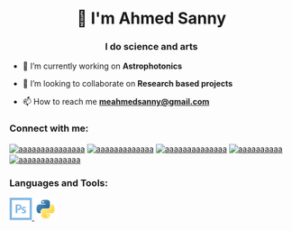 <h1 align="center">👋 I'm Ahmed Sanny</h1>
<h3 align="center">I do science and arts</h3>

- 🔭 I’m currently working on **Astrophotonics**

- 👯 I’m looking to collaborate on **Research based projects**

- 📫 How to reach me **meahmedsanny@gmail.com**

<h3 align="left">Connect with me:</h3>
<p align="left">
<a href="https://twitter.com/Ahmed_Sanny" target="blank"><img align="center" src="https://raw.githubusercontent.com/rahuldkjain/github-profile-readme-generator/master/src/images/icons/Social/twitter.svg" alt="aaaaaaaaaaaaaaa" height="30" width="40" /></a>
<a href="https://fb.com/theahmedsanny" target="blank"><img align="center" src="https://raw.githubusercontent.com/rahuldkjain/github-profile-readme-generator/master/src/images/icons/Social/facebook.svg" alt="aaaaaaaaaaaaa" height="30" width="40" /></a>
<a href="https://instagram.com/ahmed_sanny" target="blank"><img align="center" src="https://raw.githubusercontent.com/rahuldkjain/github-profile-readme-generator/master/src/images/icons/Social/instagram.svg" alt="aaaaaaaaaaaaaa" height="30" width="40" /></a>
<a href="https://medium.com/@ahmedsanny" target="blank"><img align="center" src="https://raw.githubusercontent.com/rahuldkjain/github-profile-readme-generator/master/src/images/icons/Social/medium.svg" alt="aaaaaaaaaa" height="30" width="40" /></a>
<a href="[https://www.youtube.com/c/UCztvNGVOvb6lHDRt_7FQbbQ]([https://www.youtube.com/channel/UCztvNGVOvb6lHDRt_7FQbbQ](https://www.youtube.com/channel/UCztvNGVOvb6lHDRt_7FQbbQ))" target="blank"><img align="center" src="https://raw.githubusercontent.com/rahuldkjain/github-profile-readme-generator/master/src/images/icons/Social/youtube.svg" alt="aaaaaaaaaaaaaa" height="30" width="40" /></a>
</p>

<h3 align="left">Languages and Tools:</h3>
<p align="left"> <a href="https://www.photoshop.com/en" target="_blank" rel="noreferrer"> <img src="https://raw.githubusercontent.com/devicons/devicon/master/icons/photoshop/photoshop-line.svg" alt="photoshop" width="40" height="40"/> </a> <a href="https://www.python.org" target="_blank" rel="noreferrer"> <img src="https://raw.githubusercontent.com/devicons/devicon/master/icons/python/python-original.svg" alt="python" width="40" height="40"/> </a> </p>
